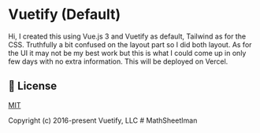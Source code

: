 # Vuetify (Default)

Hi, I created this using Vue.js 3 and Vuetify as default, Tailwind as for the CSS. Truthfully a bit confused on the layout part so I did both layout. As for the UI it may not be my best work but this is what I could come up in only few days with no extra information. This will be deployed on Vercel.


## 📑 License
[MIT](http://opensource.org/licenses/MIT)

Copyright (c) 2016-present Vuetify, LLC
#   M a t h S h e e t I m a n 
 
 
